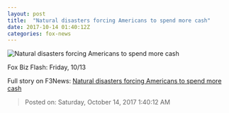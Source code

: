 ```yaml
---
layout: post
title:  "Natural disasters forcing Americans to spend more cash"
date: 2017-10-14 01:40:12Z
categories: fox-news
---
```


![Natural disasters forcing Americans to spend more cash](http://a57.foxnews.com/media2.foxnews.com/BrightCove/694940094001/2017/10/14/640/360/694940094001_5609888322001_5609880675001-vs.jpg)

Fox Biz Flash: Friday, 10/13


Full story on F3News: [Natural disasters forcing Americans to spend more cash](http://www.f3nws.com/n/eUXVeG)

> Posted on: Saturday, October 14, 2017 1:40:12 AM

